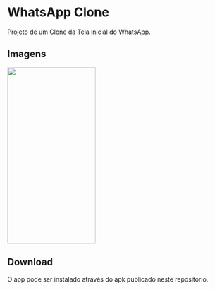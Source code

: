 # WhatsApp Clone

Projeto de um Clone da Tela inicial do WhatsApp.

## Imagens
<img src="https://github.com/JoaoVtrxx/WhatsApp-Design-Clone/assets/106991499/f6d0adb0-ddef-4276-b587-a3cf780cc675" width="200" height="400"/>

## Download
O app pode ser instalado através do apk publicado neste repositório.

